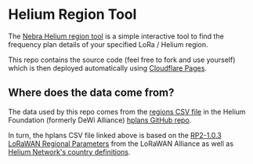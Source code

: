 # Helium Region Tool

The [Nebra Helium region tool](https://region.nebra.com) is a simple interactive tool to find the frequency plan details of your specified LoRa / Helium region.

This repo contains the source code (feel free to fork and use yourself) which is then deployed automatically using [Cloudflare Pages](https://pages.cloudflare.com/).

## Where does the data come from?

The data used by this repo comes from the [regions CSV file](https://github.com/dewi-alliance/hplans/blob/main/regions.csv) in the Helium Foundation (formerly DeWi Alliance) [hplans GitHub repo](https://github.com/dewi-alliance/hplans). 

In turn, the hplans CSV file linked above is based on the [RP2-1.0.3 LoRaWAN Regional Parameters](https://lora-alliance.org/resource_hub/rp2-1-0-3-lorawan-regional-parameters/) from the LoRaWAN Alliance as well as [Helium Network's country definitions](https://github.com/helium/miner/blob/master/priv/countries_reg_domains.csv). 
